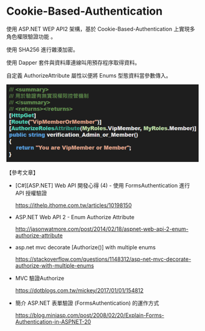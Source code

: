 # Cookie-Based-Authentication
使用 ASP.NET WEP API2 架構，基於 Cookie-Based-Authentication 上實現多角色權限驗證功能 。

使用 SHA256 進行雜湊加密。

使用 Dapper 套件與資料庫連線叫用預存程序取得資料。

自定義 AuthorizeAttribute 屬性以便將 Enums 型態資料當參數傳入。

![image](https://github.com/biggy2003211/Cookie-Based-Authentication/blob/master/VipMemberOrMember.png)


【參考文章】
* [C#][ASP.NET] Web API 開發心得 (4) - 使用 FormsAuthentication 進行 API 授權驗證
  
  https://ithelp.ithome.com.tw/articles/10198150
* ASP.NET Web API 2 - Enum Authorize Attribute
  
  http://jasonwatmore.com/post/2014/02/18/aspnet-web-api-2-enum-authorize-attribute
* asp.net mvc decorate [Authorize()] with multiple enums
  
  https://stackoverflow.com/questions/1148312/asp-net-mvc-decorate-authorize-with-multiple-enums
* MVC 驗證Authorize
  
  https://dotblogs.com.tw/mickey/2017/01/01/154812
* 簡介 ASP.NET 表單驗證 (FormsAuthentication) 的運作方式
  
  https://blog.miniasp.com/post/2008/02/20/Explain-Forms-Authentication-in-ASPNET-20
